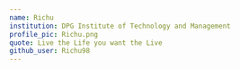 ```yaml
---
name: Richu
institution: DPG Institute of Technology and Management
profile_pic: Richu.png
quote: Live the Life you want the Live
github_user: Richu98
---
```

